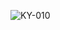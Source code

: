 ![KY-010](https://github.com/GgeraA/Links_AIOT/assets/142055522/e677cf66-856f-41bc-85cb-47037ff5c4e6)
